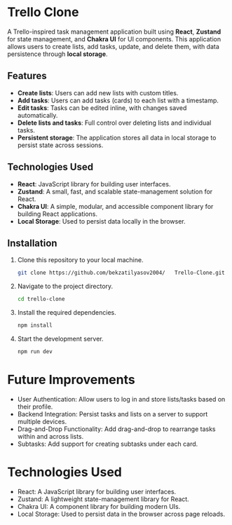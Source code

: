 # Trello Clone

A Trello-inspired task management application built using **React**, **Zustand** for state management, and **Chakra UI** for UI components. This application allows users to create lists, add tasks, update, and delete them, with data persistence through **local storage**.

## Features

- **Create lists**: Users can add new lists with custom titles.
- **Add tasks**: Users can add tasks (cards) to each list with a timestamp.
- **Edit tasks**: Tasks can be edited inline, with changes saved automatically.
- **Delete lists and tasks**: Full control over deleting lists and individual tasks.
- **Persistent storage**: The application stores all data in local storage to persist state across sessions.

## Technologies Used

- **React**: JavaScript library for building user interfaces.
- **Zustand**: A small, fast, and scalable state-management solution for React.
- **Chakra UI**: A simple, modular, and accessible component library for building React applications.
- **Local Storage**: Used to persist data locally in the browser.

## Installation

1. Clone this repository to your local machine.

   ```bash
   git clone https://github.com/bekzatilyasov2004/   Trello-Clone.git
   ```

2. Navigate to the project directory.

   ```bash
   cd trello-clone
   ```

3. Install the required dependencies.
    
    ```bash
    npm install
    ```

4. Start the development server.

    ```bash
    npm run dev
    ```

# Future Improvements
* User Authentication: Allow users to log in and store lists/tasks based on their profile.
* Backend Integration: Persist tasks and lists on a server to support multiple devices.
* Drag-and-Drop Functionality: Add drag-and-drop to rearrange tasks within and across lists.
* Subtasks: Add support for creating subtasks under each card.

# Technologies Used
* React: A JavaScript library for building user interfaces.
* Zustand: A lightweight state-management library for React.
* Chakra UI: A component library for building modern UIs.
* Local Storage: Used to persist data in the browser across page reloads.